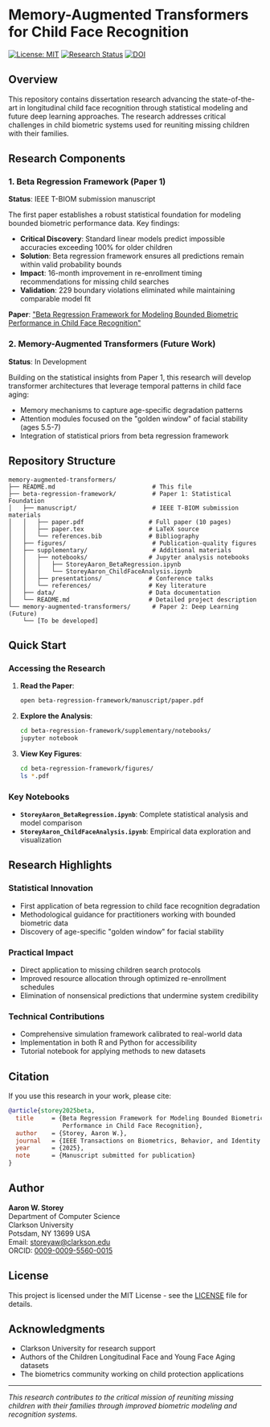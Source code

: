 # Memory-Augmented Transformers for Child Face Recognition

[![License: MIT](https://img.shields.io/badge/License-MIT-yellow.svg)](https://opensource.org/licenses/MIT)
[![Research Status](https://img.shields.io/badge/Status-IEEE%20T--BIOM%20Submission%20Ready-brightgreen.svg)](https://github.com/astoreyai/memory-augmented-transformers)
[![DOI](https://img.shields.io/badge/DOI-Pending-blue.svg)]()

## Overview

This repository contains dissertation research advancing the state-of-the-art in longitudinal child face recognition through statistical modeling and future deep learning approaches. The research addresses critical challenges in child biometric systems used for reuniting missing children with their families.

## Research Components

### 1. Beta Regression Framework (Paper 1)
**Status**: IEEE T-BIOM submission manuscript

The first paper establishes a robust statistical foundation for modeling bounded biometric performance data. Key findings:

- **Critical Discovery**: Standard linear models predict impossible accuracies exceeding 100% for older children
- **Solution**: Beta regression framework ensures all predictions remain within valid probability bounds
- **Impact**: 16-month improvement in re-enrollment timing recommendations for missing child searches
- **Validation**: 229 boundary violations eliminated while maintaining comparable model fit

**Paper**: ["Beta Regression Framework for Modeling Bounded Biometric Performance in Child Face Recognition"](beta-regression-framework/manuscript/paper.pdf)

### 2. Memory-Augmented Transformers (Future Work)
**Status**: In Development

Building on the statistical insights from Paper 1, this research will develop transformer architectures that leverage temporal patterns in child face aging:

- Memory mechanisms to capture age-specific degradation patterns
- Attention modules focused on the "golden window" of facial stability (ages 5.5-7)
- Integration of statistical priors from beta regression framework

## Repository Structure

```
memory-augmented-transformers/
├── README.md                           # This file
├── beta-regression-framework/          # Paper 1: Statistical Foundation
│   ├── manuscript/                     # IEEE T-BIOM submission materials
│   │   ├── paper.pdf                  # Full paper (10 pages)
│   │   ├── paper.tex                  # LaTeX source
│   │   └── references.bib             # Bibliography
│   ├── figures/                        # Publication-quality figures
│   ├── supplementary/                  # Additional materials
│   │   ├── notebooks/                 # Jupyter analysis notebooks
│   │   │   ├── StoreyAaron_BetaRegression.ipynb
│   │   │   └── StoreyAaron_ChildFaceAnalysis.ipynb
│   │   ├── presentations/             # Conference talks
│   │   └── references/                # Key literature
│   ├── data/                          # Data documentation
│   └── README.md                      # Detailed project description
└── memory-augmented-transformers/      # Paper 2: Deep Learning (Future)
    └── [To be developed]
```

## Quick Start

### Accessing the Research

1. **Read the Paper**: 
   ```bash
   open beta-regression-framework/manuscript/paper.pdf
   ```

2. **Explore the Analysis**:
   ```bash
   cd beta-regression-framework/supplementary/notebooks/
   jupyter notebook
   ```

3. **View Key Figures**:
   ```bash
   cd beta-regression-framework/figures/
   ls *.pdf
   ```

### Key Notebooks

- **`StoreyAaron_BetaRegression.ipynb`**: Complete statistical analysis and model comparison
- **`StoreyAaron_ChildFaceAnalysis.ipynb`**: Empirical data exploration and visualization

## Research Highlights

### Statistical Innovation
- First application of beta regression to child face recognition degradation
- Methodological guidance for practitioners working with bounded biometric data
- Discovery of age-specific "golden window" for facial stability

### Practical Impact
- Direct application to missing children search protocols
- Improved resource allocation through optimized re-enrollment schedules
- Elimination of nonsensical predictions that undermine system credibility

### Technical Contributions
- Comprehensive simulation framework calibrated to real-world data
- Implementation in both R and Python for accessibility
- Tutorial notebook for applying methods to new datasets

## Citation

If you use this research in your work, please cite:

```bibtex
@article{storey2025beta,
  title     = {Beta Regression Framework for Modeling Bounded Biometric 
               Performance in Child Face Recognition},
  author    = {Storey, Aaron W.},
  journal   = {IEEE Transactions on Biometrics, Behavior, and Identity Science},
  year      = {2025},
  note      = {Manuscript submitted for publication}
}
```

## Author

**Aaron W. Storey**  
Department of Computer Science  
Clarkson University  
Potsdam, NY 13699 USA  
Email: storeyaw@clarkson.edu  
ORCID: [0009-0009-5560-0015](https://orcid.org/0009-0009-5560-0015)

## License

This project is licensed under the MIT License - see the [LICENSE](beta-regression-framework/LICENSE) file for details.

## Acknowledgments

- Clarkson University for research support
- Authors of the Children Longitudinal Face and Young Face Aging datasets
- The biometrics community working on child protection applications

---

*This research contributes to the critical mission of reuniting missing children with their families through improved biometric modeling and recognition systems.*